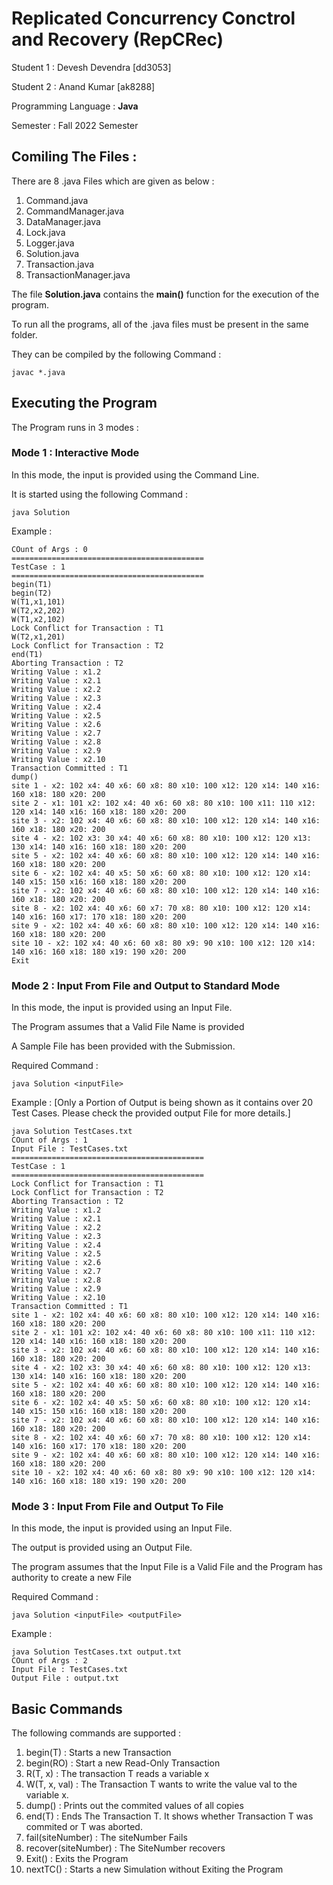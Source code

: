 # Replicated Concurrency Conctrol and Recovery (RepCRec)
Student 1 : Devesh Devendra [dd3053]

Student 2 : Anand Kumar [ak8288]

Programming Language : **Java**

Semester : Fall 2022 Semester

## Comiling The Files : 
There are 8 .java Files which are given as below : 
1. Command.java
2. CommandManager.java
3. DataManager.java
4. Lock.java
5. Logger.java
6. Solution.java
7. Transaction.java
8. TransactionManager.java

The file **Solution.java** contains the **main()** function for the execution of the program.

To run all the programs, all of the .java files must be present in the same folder. 

They can be compiled by the following Command : 

```
javac *.java
```

## Executing the Program

The Program runs in 3 modes : 

### Mode 1 : Interactive Mode

In this mode, the input is provided using the Command Line.

It is started using the following Command : 
```
java Solution
```

Example : 
```
COunt of Args : 0
===========================================
TestCase : 1
===========================================
begin(T1)
begin(T2)
W(T1,x1,101)
W(T2,x2,202)
W(T1,x2,102)
Lock Conflict for Transaction : T1
W(T2,x1,201)
Lock Conflict for Transaction : T2
end(T1)
Aborting Transaction : T2
Writing Value : x1.2
Writing Value : x2.1
Writing Value : x2.2
Writing Value : x2.3
Writing Value : x2.4
Writing Value : x2.5
Writing Value : x2.6
Writing Value : x2.7
Writing Value : x2.8
Writing Value : x2.9
Writing Value : x2.10
Transaction Committed : T1
dump()
site 1 - x2: 102 x4: 40 x6: 60 x8: 80 x10: 100 x12: 120 x14: 140 x16: 160 x18: 180 x20: 200 
site 2 - x1: 101 x2: 102 x4: 40 x6: 60 x8: 80 x10: 100 x11: 110 x12: 120 x14: 140 x16: 160 x18: 180 x20: 200 
site 3 - x2: 102 x4: 40 x6: 60 x8: 80 x10: 100 x12: 120 x14: 140 x16: 160 x18: 180 x20: 200 
site 4 - x2: 102 x3: 30 x4: 40 x6: 60 x8: 80 x10: 100 x12: 120 x13: 130 x14: 140 x16: 160 x18: 180 x20: 200 
site 5 - x2: 102 x4: 40 x6: 60 x8: 80 x10: 100 x12: 120 x14: 140 x16: 160 x18: 180 x20: 200 
site 6 - x2: 102 x4: 40 x5: 50 x6: 60 x8: 80 x10: 100 x12: 120 x14: 140 x15: 150 x16: 160 x18: 180 x20: 200 
site 7 - x2: 102 x4: 40 x6: 60 x8: 80 x10: 100 x12: 120 x14: 140 x16: 160 x18: 180 x20: 200 
site 8 - x2: 102 x4: 40 x6: 60 x7: 70 x8: 80 x10: 100 x12: 120 x14: 140 x16: 160 x17: 170 x18: 180 x20: 200 
site 9 - x2: 102 x4: 40 x6: 60 x8: 80 x10: 100 x12: 120 x14: 140 x16: 160 x18: 180 x20: 200 
site 10 - x2: 102 x4: 40 x6: 60 x8: 80 x9: 90 x10: 100 x12: 120 x14: 140 x16: 160 x18: 180 x19: 190 x20: 200 
Exit
```

### Mode 2 : Input From File and Output to Standard Mode

In this mode, the input is provided using an Input File.

The Program assumes that a Valid File Name is provided

A Sample File has been provided with the Submission.

Required Command : 

```
java Solution <inputFile>
```

Example : [Only a Portion of Output is being shown as it contains over 20 Test Cases. Please check the provided output File for more details.]

```
java Solution TestCases.txt
COunt of Args : 1
Input File : TestCases.txt
===========================================
TestCase : 1
===========================================
Lock Conflict for Transaction : T1
Lock Conflict for Transaction : T2
Aborting Transaction : T2
Writing Value : x1.2
Writing Value : x2.1
Writing Value : x2.2
Writing Value : x2.3
Writing Value : x2.4
Writing Value : x2.5
Writing Value : x2.6
Writing Value : x2.7
Writing Value : x2.8
Writing Value : x2.9
Writing Value : x2.10
Transaction Committed : T1
site 1 - x2: 102 x4: 40 x6: 60 x8: 80 x10: 100 x12: 120 x14: 140 x16: 160 x18: 180 x20: 200 
site 2 - x1: 101 x2: 102 x4: 40 x6: 60 x8: 80 x10: 100 x11: 110 x12: 120 x14: 140 x16: 160 x18: 180 x20: 200 
site 3 - x2: 102 x4: 40 x6: 60 x8: 80 x10: 100 x12: 120 x14: 140 x16: 160 x18: 180 x20: 200 
site 4 - x2: 102 x3: 30 x4: 40 x6: 60 x8: 80 x10: 100 x12: 120 x13: 130 x14: 140 x16: 160 x18: 180 x20: 200 
site 5 - x2: 102 x4: 40 x6: 60 x8: 80 x10: 100 x12: 120 x14: 140 x16: 160 x18: 180 x20: 200 
site 6 - x2: 102 x4: 40 x5: 50 x6: 60 x8: 80 x10: 100 x12: 120 x14: 140 x15: 150 x16: 160 x18: 180 x20: 200 
site 7 - x2: 102 x4: 40 x6: 60 x8: 80 x10: 100 x12: 120 x14: 140 x16: 160 x18: 180 x20: 200 
site 8 - x2: 102 x4: 40 x6: 60 x7: 70 x8: 80 x10: 100 x12: 120 x14: 140 x16: 160 x17: 170 x18: 180 x20: 200 
site 9 - x2: 102 x4: 40 x6: 60 x8: 80 x10: 100 x12: 120 x14: 140 x16: 160 x18: 180 x20: 200 
site 10 - x2: 102 x4: 40 x6: 60 x8: 80 x9: 90 x10: 100 x12: 120 x14: 140 x16: 160 x18: 180 x19: 190 x20: 200 

```

### Mode 3 : Input From File and Output To File

In this mode, the input is provided using an Input File.

The output is provided using an Output File.

The program assumes that the Input File is a Valid File and the Program has authority to create a new File

Required Command : 
```
java Solution <inputFile> <outputFile>
```

Example : 

```
java Solution TestCases.txt output.txt
COunt of Args : 2
Input File : TestCases.txt
Output File : output.txt
```

## Basic Commands 
The following commands are supported : 

1. begin(T) : Starts a new Transaction
2. begin(RO) : Start a new Read-Only Transaction
3. R(T, x) : The transaction T reads a variable x
4. W(T, x, val) : The Transaction T wants to write the value val to the variable x.
5. dump() : Prints out the commited values of all copies
6. end(T) : Ends The Transaction T. It shows whether Transaction T was commited or T was aborted.
7. fail(siteNumber) : The siteNumber Fails
8. recover(siteNumber) : The SiteNumber recovers
9. Exit() : Exits the Program
10. nextTC() : Starts a new Simulation without Exiting the Program
